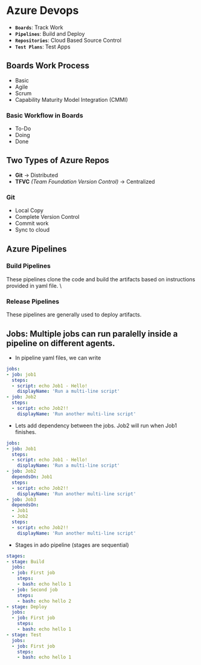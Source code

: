 # Azure Devops 

- **`Boards`**: Track Work
- **`Pipelines`**: Build and Deploy
- **`Repositories`**: Cloud Based Source Control
- **`Test Plans`**: Test Apps


## Boards Work Process
- Basic
- Agile
- Scrum
- Capability Maturity Model Integration (CMMI)

### Basic Workflow in Boards
- To-Do
- Doing
- Done

## Two Types of Azure Repos
- **Git** -> Distributed
- **TFVC** _(Team Foundation Version Control)_ -> Centralized

### Git
- Local Copy
- Complete Version Control
- Commit work
- Sync to cloud

## Azure Pipelines
### Build Pipelines
These pipelines clone the code and build the artifacts based on instructions provided in yaml file. \

### Release Pipelines
These pipelines are generally used to deploy artifacts.

## Jobs: Multiple jobs can run paralelly inside a pipeline on different agents.

- In pipeline yaml files, we can write
```yaml
jobs:
- job: job1
  steps:
  - script: echo Job1 - Hello!
    displayName: 'Run a multi-line script'
- job: Job2
  steps:
  - script: echo Job2!!
    displayName: 'Run another multi-line script'
```

- Lets add dependency between the jobs. Job2 will run when Job1 finishes.
```yaml
jobs:
- job: Job1
  steps:
  - script: echo Job1 - Hello!
    displayName: 'Run a multi-line script'
- job: Job2
  dependsOn: Job1
  steps:
  - script: echo Job2!!
    displayName: 'Run another multi-line script'
- job: Job3
  dependsOn:
  - Job1
  - Job2
  steps:
  - script: echo Job2!!
    displayName: 'Run another multi-line script'
```
- Stages in ado pipeline (stages are sequential)
```yaml
stages:
- stage: Build
  jobs:
  - job: First job
    steps:
    - bash: echo hello 1
  - job: Second job
    steps:
    - bash: echo hello 2
- stage: Deploy
  jobs:
  - job: First job
    steps:
    - bash: echo hello 1
- stage: Test
  jobs:
  - job: First job
    steps:
    - bash: echo hello 1
```
  
     
